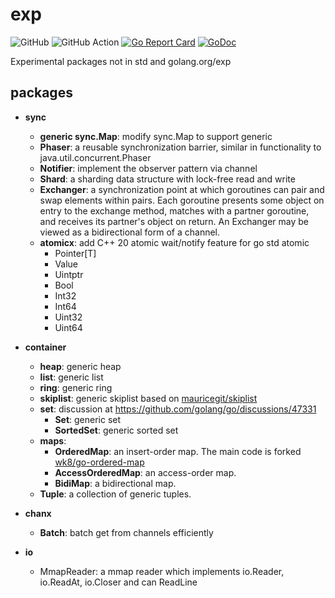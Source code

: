 # exp

![GitHub](https://img.shields.io/github/license/smallnest/exp) ![GitHub Action](https://github.com/smallnest/exp/actions/workflows/action.yaml/badge.svg) [![Go Report Card](https://goreportcard.com/badge/github.com/smallnest/exp)](https://goreportcard.com/report/github.com/smallnest/exp)  [![GoDoc](https://godoc.org/github.com/smallnest/exp?status.png)](http://godoc.org/github.com/smallnest/exp)  



Experimental packages not in std and golang.org/exp


## packages

- **sync**
  - **generic sync.Map**: modify sync.Map to support generic
  - **Phaser**: a reusable synchronization barrier, similar in functionality to java.util.concurrent.Phaser
  - **Notifier**: implement the observer pattern via channel
  - **Shard**: a sharding data structure with lock-free read and write
  - **Exchanger**: a synchronization point at which goroutines can pair and swap elements within pairs. Each goroutine presents some object on entry to the exchange method, matches with a partner goroutine, and receives its partner's object on return. An Exchanger may be viewed as a bidirectional form of a channel.
  - **atomicx**: add C++ 20 atomic wait/notify feature for go std atomic
    - Pointer[T]
    - Value
    - Uintptr
    - Bool
    - Int32
    - Int64
    - Uint32
    - Uint64

- **container**
  - **heap**: generic heap
  - **list**: generic list
  - **ring**: generic ring
  - **skiplist**: generic skiplist based on [mauricegit/skiplist](https://github.com/mauricegit/skiplist)
  - **set**: discussion at https://github.com/golang/go/discussions/47331
    - **Set**: generic set
    - **SortedSet**: generic sorted set 
  - **maps**:
    - **OrderedMap**: an insert-order map. The main code is forked [wk8/go-ordered-map](https://github.com/wk8/go-ordered-map)
    - **AccessOrderedMap**: an access-order map.
    - **BidiMap**: a bidirectional map. 
  - **Tuple**: a collection of generic tuples.

- **chanx**
  - **Batch**: batch get from channels efficiently

- **io**
  - MmapReader: a mmap reader which implements io.Reader, io.ReadAt, io.Closer and can ReadLine
